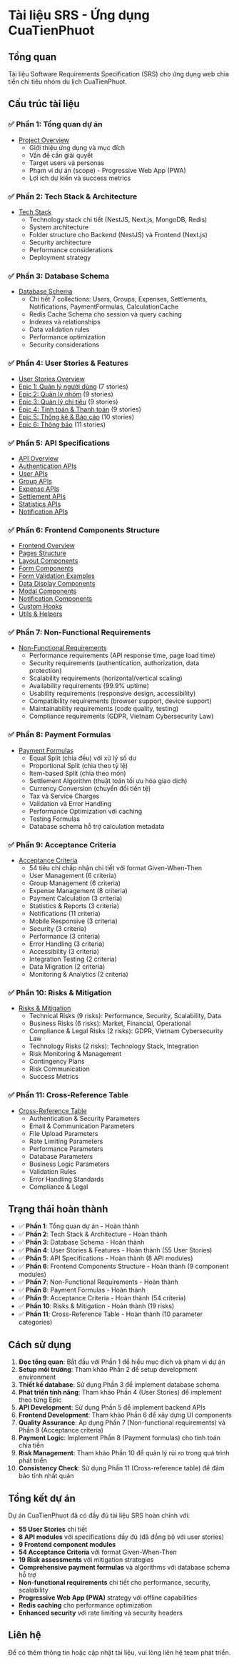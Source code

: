 # Tài liệu SRS - Ứng dụng CuaTienPhuot

## Tổng quan

Tài liệu Software Requirements Specification (SRS) cho ứng dụng web chia tiền chi tiêu nhóm du lịch CuaTienPhuot.

## Cấu trúc tài liệu

### ✅ Phần 1: Tổng quan dự án

- [Project Overview](./1-project-overview/project-overview.md)
  - Giới thiệu ứng dụng và mục đích
  - Vấn đề cần giải quyết
  - Target users và personas
  - Phạm vi dự án (scope) - Progressive Web App (PWA)
  - Lợi ích dự kiến và success metrics

### ✅ Phần 2: Tech Stack & Architecture

- [Tech Stack](./2-tech-stack-architecture/tech-stack.md)
  - Technology stack chi tiết (NestJS, Next.js, MongoDB, Redis)
  - System architecture
  - Folder structure cho Backend (NestJS) và Frontend (Next.js)
  - Security architecture
  - Performance considerations
  - Deployment strategy

### ✅ Phần 3: Database Schema

- [Database Schema](./3-database-schema/database-schema.md)
  - Chi tiết 7 collections: Users, Groups, Expenses, Settlements, Notifications, PaymentFormulas, CalculationCache
  - Redis Cache Schema cho session và query caching
  - Indexes và relationships
  - Data validation rules
  - Performance optimization
  - Security considerations

### ✅ Phần 4: User Stories & Features

- [User Stories Overview](./4-user-stories-features/user-stories-overview.md)
- [Epic 1: Quản lý người dùng](./4-user-stories-features/epic1-user-management/user-management.md) (7 stories)
- [Epic 2: Quản lý nhóm](./4-user-stories-features/epic2-group-management/group-management.md) (9 stories)
- [Epic 3: Quản lý chi tiêu](./4-user-stories-features/epic3-expense-management/expense-management.md) (9 stories)
- [Epic 4: Tính toán & Thanh toán](./4-user-stories-features/epic4-payment-calculation/payment-calculation.md) (9 stories)
- [Epic 5: Thống kê & Báo cáo](./4-user-stories-features/epic5-statistics-reports/statistics-reports.md) (10 stories)
- [Epic 6: Thông báo](./4-user-stories-features/epic6-notifications/notifications.md) (11 stories)

### ✅ Phần 5: API Specifications

- [API Overview](./5-api-specifications/api-overview.md)
- [Authentication APIs](./5-api-specifications/auth-apis.md)
- [User APIs](./5-api-specifications/user-apis.md)
- [Group APIs](./5-api-specifications/group-apis.md)
- [Expense APIs](./5-api-specifications/expense-apis.md)
- [Settlement APIs](./5-api-specifications/settlement-apis.md)
- [Statistics APIs](./5-api-specifications/statistics-apis.md)
- [Notification APIs](./5-api-specifications/notification-apis.md)

### ✅ Phần 6: Frontend Components Structure

- [Frontend Overview](./6-frontend-components/frontend-overview.md)
- [Pages Structure](./6-frontend-components/pages-structure.md)
- [Layout Components](./6-frontend-components/layout-components.md)
- [Form Components](./6-frontend-components/form-components.md)
- [Form Validation Examples](./6-frontend-components/form-validation-examples.md)
- [Data Display Components](./6-frontend-components/data-display-components.md)
- [Modal Components](./6-frontend-components/modal-components.md)
- [Notification Components](./6-frontend-components/notification-components.md)
- [Custom Hooks](./6-frontend-components/custom-hooks.md)
- [Utils & Helpers](./6-frontend-components/utils-helpers.md)

### ✅ Phần 7: Non-Functional Requirements

- [Non-Functional Requirements](./7-non-functional-requirements/non-functional-requirements.md)
  - Performance requirements (API response time, page load time)
  - Security requirements (authentication, authorization, data protection)
  - Scalability requirements (horizontal/vertical scaling)
  - Availability requirements (99.9% uptime)
  - Usability requirements (responsive design, accessibility)
  - Compatibility requirements (browser support, device support)
  - Maintainability requirements (code quality, testing)
  - Compliance requirements (GDPR, Vietnam Cybersecurity Law)

### ✅ Phần 8: Payment Formulas

- [Payment Formulas](./8-payment-formulas/payment-formulas.md)
  - Equal Split (chia đều) với xử lý số dư
  - Proportional Split (chia theo tỷ lệ)
  - Item-based Split (chia theo món)
  - Settlement Algorithm (thuật toán tối ưu hóa giao dịch)
  - Currency Conversion (chuyển đổi tiền tệ)
  - Tax và Service Charges
  - Validation và Error Handling
  - Performance Optimization với caching
  - Testing Formulas
  - Database schema hỗ trợ calculation metadata

### ✅ Phần 9: Acceptance Criteria

- [Acceptance Criteria](./9-acceptance-criteria/acceptance-criteria.md)
  - 54 tiêu chí chấp nhận chi tiết với format Given-When-Then
  - User Management (6 criteria)
  - Group Management (6 criteria)
  - Expense Management (8 criteria)
  - Payment Calculation (3 criteria)
  - Statistics & Reports (3 criteria)
  - Notifications (11 criteria)
  - Mobile Responsive (3 criteria)
  - Security (3 criteria)
  - Performance (3 criteria)
  - Error Handling (3 criteria)
  - Accessibility (3 criteria)
  - Integration Testing (2 criteria)
  - Data Migration (2 criteria)
  - Monitoring & Analytics (2 criteria)

### ✅ Phần 10: Risks & Mitigation

- [Risks & Mitigation](./10-risks-mitigation/risks-mitigation.md)
  - Technical Risks (9 risks): Performance, Security, Scalability, Data
  - Business Risks (6 risks): Market, Financial, Operational
  - Compliance & Legal Risks (2 risks): GDPR, Vietnam Cybersecurity Law
  - Technology Risks (2 risks): Technology Stack, Integration
  - Risk Monitoring & Management
  - Contingency Plans
  - Risk Communication
  - Success Metrics

### ✅ Phần 11: Cross-Reference Table

- [Cross-Reference Table](./CROSS_REFERENCE_TABLE.md)
  - Authentication & Security Parameters
  - Email & Communication Parameters
  - File Upload Parameters
  - Rate Limiting Parameters
  - Performance Parameters
  - Database Parameters
  - Business Logic Parameters
  - Validation Rules
  - Error Handling Standards
  - Compliance & Legal

## Trạng thái hoàn thành

- ✅ **Phần 1**: Tổng quan dự án - Hoàn thành
- ✅ **Phần 2**: Tech Stack & Architecture - Hoàn thành
- ✅ **Phần 3**: Database Schema - Hoàn thành
- ✅ **Phần 4**: User Stories & Features - Hoàn thành (55 User Stories)
- ✅ **Phần 5**: API Specifications - Hoàn thành (8 API modules)
- ✅ **Phần 6**: Frontend Components Structure - Hoàn thành (9 component modules)
- ✅ **Phần 7**: Non-Functional Requirements - Hoàn thành
- ✅ **Phần 8**: Payment Formulas - Hoàn thành
- ✅ **Phần 9**: Acceptance Criteria - Hoàn thành (54 criteria)
- ✅ **Phần 10**: Risks & Mitigation - Hoàn thành (19 risks)
- ✅ **Phần 11**: Cross-Reference Table - Hoàn thành (10 parameter categories)

## Cách sử dụng

1. **Đọc tổng quan**: Bắt đầu với Phần 1 để hiểu mục đích và phạm vi dự án
2. **Setup môi trường**: Tham khảo Phần 2 để setup development environment
3. **Thiết kế database**: Sử dụng Phần 3 để implement database schema
4. **Phát triển tính năng**: Tham khảo Phần 4 (User Stories) để implement theo từng Epic
5. **API Development**: Sử dụng Phần 5 để implement backend APIs
6. **Frontend Development**: Tham khảo Phần 6 để xây dựng UI components
7. **Quality Assurance**: Áp dụng Phần 7 (Non-functional requirements) và Phần 9 (Acceptance criteria)
8. **Payment Logic**: Implement Phần 8 (Payment formulas) cho tính toán chia tiền
9. **Risk Management**: Tham khảo Phần 10 để quản lý rủi ro trong quá trình phát triển
10. **Consistency Check**: Sử dụng Phần 11 (Cross-reference table) để đảm bảo tính nhất quán

## Tổng kết dự án

Dự án CuaTienPhuot đã có đầy đủ tài liệu SRS hoàn chỉnh với:

- **55 User Stories** chi tiết
- **8 API modules** với specifications đầy đủ (đã đồng bộ với user stories)
- **9 Frontend component modules**
- **54 Acceptance Criteria** với format Given-When-Then
- **19 Risk assessments** với mitigation strategies
- **Comprehensive payment formulas** và algorithms với database schema hỗ trợ
- **Non-functional requirements** chi tiết cho performance, security, scalability
- **Progressive Web App (PWA)** strategy với offline capabilities
- **Redis caching** cho performance optimization
- **Enhanced security** với rate limiting và security headers

## Liên hệ

Để có thêm thông tin hoặc cập nhật tài liệu, vui lòng liên hệ team phát triển.
